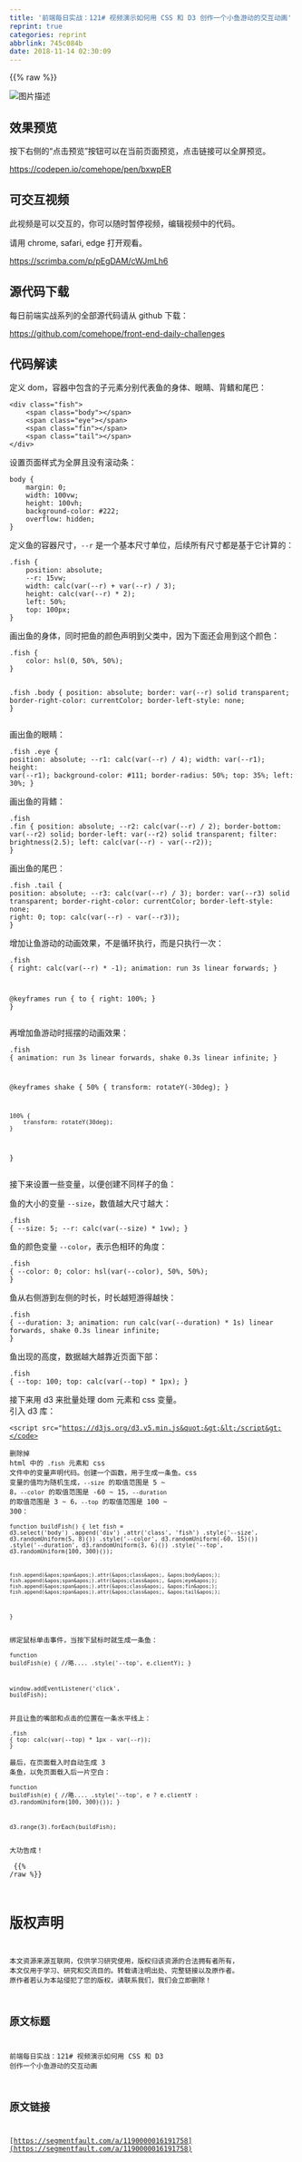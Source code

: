 ```yaml
---
title: '前端每日实战：121# 视频演示如何用 CSS 和 D3 创作一个小鱼游动的交互动画'
reprint: true
categories: reprint
abbrlink: 745c084b
date: 2018-11-14 02:30:09
---
```


{{% raw %}}
<p><span class="img-wrap"><img data-src="/img/bVbf6nx?w=400&amp;h=302" src="https://static.alili.tech/img/bVbf6nx?w=400&amp;h=302" alt="&#x56FE;&#x7247;&#x63CF;&#x8FF0;" title="&#x56FE;&#x7247;&#x63CF;&#x8FF0;"></span></p><h2>&#x6548;&#x679C;&#x9884;&#x89C8;</h2><p>&#x6309;&#x4E0B;&#x53F3;&#x4FA7;&#x7684;&#x201C;&#x70B9;&#x51FB;&#x9884;&#x89C8;&#x201D;&#x6309;&#x94AE;&#x53EF;&#x4EE5;&#x5728;&#x5F53;&#x524D;&#x9875;&#x9762;&#x9884;&#x89C8;&#xFF0C;&#x70B9;&#x51FB;&#x94FE;&#x63A5;&#x53EF;&#x4EE5;&#x5168;&#x5C4F;&#x9884;&#x89C8;&#x3002;</p><p><a href="https://codepen.io/comehope/pen/bxwpER" rel="nofollow noreferrer">https://codepen.io/comehope/pen/bxwpER</a></p><h2>&#x53EF;&#x4EA4;&#x4E92;&#x89C6;&#x9891;</h2><p>&#x6B64;&#x89C6;&#x9891;&#x662F;&#x53EF;&#x4EE5;&#x4EA4;&#x4E92;&#x7684;&#xFF0C;&#x4F60;&#x53EF;&#x4EE5;&#x968F;&#x65F6;&#x6682;&#x505C;&#x89C6;&#x9891;&#xFF0C;&#x7F16;&#x8F91;&#x89C6;&#x9891;&#x4E2D;&#x7684;&#x4EE3;&#x7801;&#x3002;</p><p>&#x8BF7;&#x7528; chrome, safari, edge &#x6253;&#x5F00;&#x89C2;&#x770B;&#x3002;</p><p><a href="https://scrimba.com/p/pEgDAM/cWJmLh6" rel="nofollow noreferrer">https://scrimba.com/p/pEgDAM/cWJmLh6</a></p><h2>&#x6E90;&#x4EE3;&#x7801;&#x4E0B;&#x8F7D;</h2><p>&#x6BCF;&#x65E5;&#x524D;&#x7AEF;&#x5B9E;&#x6218;&#x7CFB;&#x5217;&#x7684;&#x5168;&#x90E8;&#x6E90;&#x4EE3;&#x7801;&#x8BF7;&#x4ECE; github &#x4E0B;&#x8F7D;&#xFF1A;</p><p><a href="https://github.com/comehope/front-end-daily-challenges" rel="nofollow noreferrer">https://github.com/comehope/front-end-daily-challenges</a></p><h2>&#x4EE3;&#x7801;&#x89E3;&#x8BFB;</h2><p>&#x5B9A;&#x4E49; dom&#xFF0C;&#x5BB9;&#x5668;&#x4E2D;&#x5305;&#x542B;&#x7684;&#x5B50;&#x5143;&#x7D20;&#x5206;&#x522B;&#x4EE3;&#x8868;&#x9C7C;&#x7684;&#x8EAB;&#x4F53;&#x3001;&#x773C;&#x775B;&#x3001;&#x80CC;&#x9CCD;&#x548C;&#x5C3E;&#x5DF4;&#xFF1A;</p><pre><code class="html">&lt;div class=&quot;fish&quot;&gt;
    &lt;span class=&quot;body&quot;&gt;&lt;/span&gt;
    &lt;span class=&quot;eye&quot;&gt;&lt;/span&gt;
    &lt;span class=&quot;fin&quot;&gt;&lt;/span&gt;
    &lt;span class=&quot;tail&quot;&gt;&lt;/span&gt;
&lt;/div&gt;</code></pre><p>&#x8BBE;&#x7F6E;&#x9875;&#x9762;&#x6837;&#x5F0F;&#x4E3A;&#x5168;&#x5C4F;&#x4E14;&#x6CA1;&#x6709;&#x6EDA;&#x52A8;&#x6761;&#xFF1A;</p><pre><code class="css">body {
    margin: 0;
    width: 100vw;
    height: 100vh;
    background-color: #222;
    overflow: hidden;
}</code></pre><p>&#x5B9A;&#x4E49;&#x9C7C;&#x7684;&#x5BB9;&#x5668;&#x5C3A;&#x5BF8;&#xFF0C;<code>--r</code> &#x662F;&#x4E00;&#x4E2A;&#x57FA;&#x672C;&#x5C3A;&#x5BF8;&#x5355;&#x4F4D;&#xFF0C;&#x540E;&#x7EED;&#x6240;&#x6709;&#x5C3A;&#x5BF8;&#x90FD;&#x662F;&#x57FA;&#x4E8E;&#x5B83;&#x8BA1;&#x7B97;&#x7684;&#xFF1A;</p><pre><code class="css">.fish {
    position: absolute;
    --r: 15vw;
    width: calc(var(--r) + var(--r) / 3);
    height: calc(var(--r) * 2);
    left: 50%;
    top: 100px;
}</code></pre><p>&#x753B;&#x51FA;&#x9C7C;&#x7684;&#x8EAB;&#x4F53;&#xFF0C;&#x540C;&#x65F6;&#x628A;&#x9C7C;&#x7684;&#x989C;&#x8272;&#x58F0;&#x660E;&#x5230;&#x7236;&#x7C7B;&#x4E2D;&#xFF0C;&#x56E0;&#x4E3A;&#x4E0B;&#x9762;&#x8FD8;&#x4F1A;&#x7528;&#x5230;&#x8FD9;&#x4E2A;&#x989C;&#x8272;&#xFF1A;</p><pre><code class="css">.fish {
    color: hsl(0, 50%, 50%);
}

.fish .body {
    position: absolute;
    border: var(--r) solid transparent;
    border-right-color: currentColor;
    border-left-style: none;
}</code></pre><p>&#x753B;&#x51FA;&#x9C7C;&#x7684;&#x773C;&#x775B;&#xFF1A;</p><pre><code class="css">.fish .eye {
    position: absolute;
    --r1: calc(var(--r) / 4);
    width: var(--r1);
    height: var(--r1);
    background-color: #111;
    border-radius: 50%;
    top: 35%;
    left: 30%;
}</code></pre><p>&#x753B;&#x51FA;&#x9C7C;&#x7684;&#x80CC;&#x9CCD;&#xFF1A;</p><pre><code class="css">.fish .fin {
    position: absolute;
    --r2: calc(var(--r) / 2);
    border-bottom: var(--r2) solid;
    border-left: var(--r2) solid transparent;
    filter: brightness(2.5);
    left: calc(var(--r) - var(--r2));
}</code></pre><p>&#x753B;&#x51FA;&#x9C7C;&#x7684;&#x5C3E;&#x5DF4;&#xFF1A;</p><pre><code class="css">.fish .tail {
    position: absolute;
    --r3: calc(var(--r) / 3);
    border: var(--r3) solid transparent;
    border-right-color: currentColor;
    border-left-style: none;
    right: 0;
    top: calc(var(--r) - var(--r3));
}</code></pre><p>&#x589E;&#x52A0;&#x8BA9;&#x9C7C;&#x6E38;&#x52A8;&#x7684;&#x52A8;&#x753B;&#x6548;&#x679C;&#xFF0C;&#x4E0D;&#x662F;&#x5FAA;&#x73AF;&#x6267;&#x884C;&#xFF0C;&#x800C;&#x662F;&#x53EA;&#x6267;&#x884C;&#x4E00;&#x6B21;&#xFF1A;</p><pre><code class="css">.fish {
    right: calc(var(--r) * -1);
    animation: run 3s linear forwards;
}

@keyframes run {
    to {
        right: 100%;
    }
}</code></pre><p>&#x518D;&#x589E;&#x52A0;&#x9C7C;&#x6E38;&#x52A8;&#x65F6;&#x6447;&#x6446;&#x7684;&#x52A8;&#x753B;&#x6548;&#x679C;&#xFF1A;</p><pre><code class="css">.fish {
    animation: 
        run 3s linear forwards,
        shake 0.3s linear infinite;
}

@keyframes shake {
    50% {
        transform: rotateY(-30deg);
    }

    100% {
        transform: rotateY(30deg);
    }
}</code></pre><p>&#x63A5;&#x4E0B;&#x6765;&#x8BBE;&#x7F6E;&#x4E00;&#x4E9B;&#x53D8;&#x91CF;&#xFF0C;&#x4EE5;&#x4FBF;&#x521B;&#x5EFA;&#x4E0D;&#x540C;&#x6837;&#x5B50;&#x7684;&#x9C7C;&#xFF1A;</p><p>&#x9C7C;&#x7684;&#x5927;&#x5C0F;&#x7684;&#x53D8;&#x91CF; <code>--size</code>&#xFF0C;&#x6570;&#x503C;&#x8D8A;&#x5927;&#x5C3A;&#x5BF8;&#x8D8A;&#x5927;&#xFF1A;</p><pre><code class="css">.fish {
    --size: 5;
    --r: calc(var(--size) * 1vw);
}</code></pre><p>&#x9C7C;&#x7684;&#x989C;&#x8272;&#x53D8;&#x91CF; <code>--color</code>&#xFF0C;&#x8868;&#x793A;&#x8272;&#x76F8;&#x73AF;&#x7684;&#x89D2;&#x5EA6;&#xFF1A;</p><pre><code class="css">.fish {
    --color: 0;
    color: hsl(var(--color), 50%, 50%);
}</code></pre><p>&#x9C7C;&#x4ECE;&#x53F3;&#x4FA7;&#x6E38;&#x5230;&#x5DE6;&#x4FA7;&#x7684;&#x65F6;&#x957F;&#xFF0C;&#x65F6;&#x957F;&#x8D8A;&#x77ED;&#x6E38;&#x5F97;&#x8D8A;&#x5FEB;&#xFF1A;</p><pre><code class="css">.fish {
    --duration: 3;
    animation: 
        run calc(var(--duration) * 1s) linear forwards,
        shake 0.3s linear infinite;
}</code></pre><p>&#x9C7C;&#x51FA;&#x73B0;&#x7684;&#x9AD8;&#x5EA6;&#xFF0C;&#x6570;&#x636E;&#x8D8A;&#x5927;&#x8D8A;&#x9760;&#x8FD1;&#x9875;&#x9762;&#x4E0B;&#x90E8;&#xFF1A;</p><pre><code class="css">.fish {
    --top: 100;
    top: calc(var(--top) * 1px);
}</code></pre><p>&#x63A5;&#x4E0B;&#x6765;&#x7528; d3 &#x6765;&#x6279;&#x91CF;&#x5904;&#x7406; dom &#x5143;&#x7D20;&#x548C; css &#x53D8;&#x91CF;&#x3002;<br>&#x5F15;&#x5165; d3 &#x5E93;&#xFF1A;</p><pre><code class="html">&lt;script src=&quot;https://d3js.org/d3.v5.min.js&quot;&gt;&lt;/script&gt;</code></pre><p>&#x5220;&#x9664;&#x6389; html &#x4E2D;&#x7684; <code>.fish</code> &#x5143;&#x7D20;&#x548C; css &#x6587;&#x4EF6;&#x4E2D;&#x7684;&#x53D8;&#x91CF;&#x58F0;&#x660E;&#x4EE3;&#x7801;&#x3002;&#x521B;&#x5EFA;&#x4E00;&#x4E2A;&#x51FD;&#x6570;&#xFF0C;&#x7528;&#x4E8E;&#x751F;&#x6210;&#x4E00;&#x6761;&#x9C7C;&#x3002;css &#x53D8;&#x91CF;&#x7684;&#x503C;&#x5747;&#x4E3A;&#x968F;&#x673A;&#x751F;&#x6210;&#xFF0C;<code>--size</code> &#x7684;&#x53D6;&#x503C;&#x8303;&#x56F4;&#x662F; 5 ~ 8&#xFF0C;<code>--color</code> &#x7684;&#x53D6;&#x503C;&#x8303;&#x56F4;&#x662F; -60 ~ 15&#xFF0C;<code>--duration</code> &#x7684;&#x53D6;&#x503C;&#x8303;&#x56F4;&#x662F; 3 ~ 6&#xFF0C;<code>--top</code> &#x7684;&#x53D6;&#x503C;&#x8303;&#x56F4;&#x662F; 100 ~ 300&#xFF1A;</p><pre><code class="javascript">function buildFish() {
    let fish = d3.select(&apos;body&apos;)
        .append(&apos;div&apos;)
        .attr(&apos;class&apos;, &apos;fish&apos;)
        .style(&apos;--size&apos;, d3.randomUniform(5, 8)())
        .style(&apos;--color&apos;, d3.randomUniform(-60, 15)())
        .style(&apos;--duration&apos;, d3.randomUniform(3, 6)())
        .style(&apos;--top&apos;, d3.randomUniform(100, 300)());
    
    fish.append(&apos;span&apos;).attr(&apos;class&apos;, &apos;body&apos;);
    fish.append(&apos;span&apos;).attr(&apos;class&apos;, &apos;eye&apos;);
    fish.append(&apos;span&apos;).attr(&apos;class&apos;, &apos;fin&apos;);
    fish.append(&apos;span&apos;).attr(&apos;class&apos;, &apos;tail&apos;);
}</code></pre><p>&#x7ED1;&#x5B9A;&#x9F20;&#x6807;&#x5355;&#x51FB;&#x4E8B;&#x4EF6;&#xFF0C;&#x5F53;&#x6309;&#x4E0B;&#x9F20;&#x6807;&#x65F6;&#x5C31;&#x751F;&#x6210;&#x4E00;&#x6761;&#x9C7C;&#xFF1A;</p><pre><code class="javascript">function buildFish(e) {
    //&#x7565;....
    .style(&apos;--top&apos;, e.clientY);
}

window.addEventListener(&apos;click&apos;, buildFish);</code></pre><p>&#x5E76;&#x4E14;&#x8BA9;&#x9C7C;&#x7684;&#x5634;&#x90E8;&#x548C;&#x70B9;&#x51FB;&#x7684;&#x4F4D;&#x7F6E;&#x5728;&#x4E00;&#x6761;&#x6C34;&#x5E73;&#x7EBF;&#x4E0A;&#xFF1A;</p><pre><code class="css">.fish {
    top: calc(var(--top) * 1px - var(--r));
}</code></pre><p>&#x6700;&#x540E;&#xFF0C;&#x5728;&#x9875;&#x9762;&#x8F7D;&#x5165;&#x65F6;&#x81EA;&#x52A8;&#x751F;&#x6210; 3 &#x6761;&#x9C7C;&#xFF0C;&#x4EE5;&#x514D;&#x9875;&#x9762;&#x8F7D;&#x5165;&#x540E;&#x4E00;&#x7247;&#x7A7A;&#x767D;&#xFF1A;</p><pre><code class="javascript">function buildFish(e) {
    //&#x7565;....
    .style(&apos;--top&apos;, e ? e.clientY : d3.randomUniform(100, 300)());
}

d3.range(3).forEach(buildFish);</code></pre><p>&#x5927;&#x529F;&#x544A;&#x6210;&#xFF01;</p>
{{% /raw %}}

# 版权声明
本文资源来源互联网，仅供学习研究使用，版权归该资源的合法拥有者所有，
本文仅用于学习、研究和交流目的。转载请注明出处、完整链接以及原作者。
原作者若认为本站侵犯了您的版权，请联系我们，我们会立即删除！

## 原文标题
前端每日实战：121# 视频演示如何用 CSS 和 D3 创作一个小鱼游动的交互动画

## 原文链接
[https://segmentfault.com/a/1190000016191758](https://segmentfault.com/a/1190000016191758)

